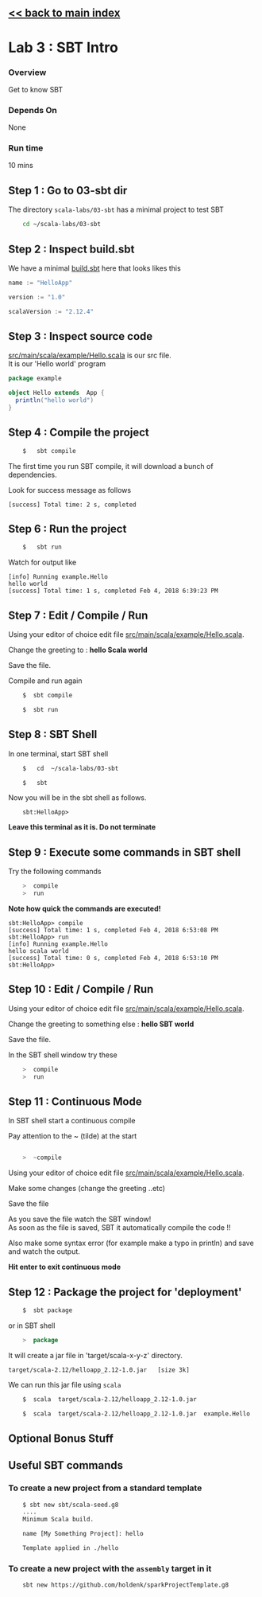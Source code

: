 <link rel='stylesheet' href='../assets/css/main.css'/>

[<< back to main index](../README.md)
---

# Lab 3 : SBT Intro

### Overview
Get to know SBT

### Depends On
None

### Run time
10 mins

## Step 1 : Go to 03-sbt dir
The directory `scala-labs/03-sbt`  has a minimal project to test SBT

```bash
    cd ~/scala-labs/03-sbt
```

## Step 2 : Inspect build.sbt
We have a minimal [build.sbt](build.sbt) here that looks likes this

```scala
name := "HelloApp"

version := "1.0"

scalaVersion := "2.12.4"

```

## Step 3 : Inspect source code
[src/main/scala/example/Hello.scala](src/main/scala/example/Hello.scala) is our src file.  
It is our 'Hello world' program  

```scala
package example

object Hello extends  App {
  println("hello world")
}
```

## Step 4 : Compile the project
```bash
    $   sbt compile
```

The first time you run SBT compile, it will download a bunch of dependencies.

Look for success message as follows
```console
[success] Total time: 2 s, completed
```

## Step 6 : Run the project

```scala
    $   sbt run
```

Watch for output like
```console
[info] Running example.Hello
hello world
[success] Total time: 1 s, completed Feb 4, 2018 6:39:23 PM
```

## Step 7 : Edit / Compile / Run
Using your editor of choice edit file [src/main/scala/example/Hello.scala](src/main/scala/example/Hello.scala).  

Change the greeting to : **hello Scala world**

Save the file.

Compile and run again

```bash
    $  sbt compile

    $  sbt run
```

## Step 8 : SBT Shell
In one terminal, start SBT shell

```bash
    $   cd  ~/scala-labs/03-sbt

    $   sbt
```

Now you will be in the sbt shell as follows.  
```console
    sbt:HelloApp>
```

**Leave this terminal as it is.  Do not terminate**

## Step 9 : Execute some commands in SBT shell
Try the following commands

```scala
    >  compile
    >  run
```

**Note how quick the commands are executed!**

```console
sbt:HelloApp> compile
[success] Total time: 1 s, completed Feb 4, 2018 6:53:08 PM
sbt:HelloApp> run
[info] Running example.Hello
hello scala world
[success] Total time: 0 s, completed Feb 4, 2018 6:53:10 PM
sbt:HelloApp>
```

## Step 10 : Edit / Compile / Run

Using your editor of choice edit file [src/main/scala/example/Hello.scala](src/main/scala/example/Hello.scala).  

Change the greeting to something else : **hello SBT world**

Save the file.

In the SBT shell window try these

```scala
    >  compile
    >  run
```

## Step 11 : Continuous Mode

In SBT shell start a continuous compile

Pay attention to the ~ (tilde) at the start

```scala

    >  ~compile
```

Using your editor of choice edit file [src/main/scala/example/Hello.scala](src/main/scala/example/Hello.scala).   

Make some changes (change the greeting ..etc)

Save the file

As you save the file watch the SBT window!  
As soon as the file is saved, SBT it automatically compile the code !!

Also make some syntax error (for example make a typo in println)  and save and watch the output.

**Hit enter to exit continuous mode**

## Step 12 : Package the project for 'deployment'
```bash
    $  sbt package
```

or in SBT shell
```scala
    >  package
```

It will create a jar file in 'target/scala-x-y-z' directory.

```console
target/scala-2.12/helloapp_2.12-1.0.jar   [size 3k]
```

We can run this jar file using `scala`

```bash
    $  scala  target/scala-2.12/helloapp_2.12-1.0.jar

    $  scala  target/scala-2.12/helloapp_2.12-1.0.jar  example.Hello

```



## Optional Bonus Stuff

## Useful SBT commands

### To create a new project from a standard template

```bash
    $ sbt new sbt/scala-seed.g8
    ....
    Minimum Scala build.

    name [My Something Project]: hello

    Template applied in ./hello
```

### To create a new project with the `assembly` target in it

```bash
    sbt new https://github.com/holdenk/sparkProjectTemplate.g8
```
